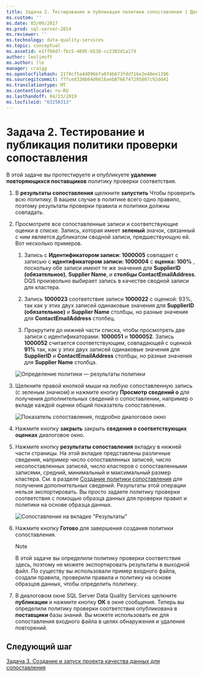 ```yaml
---
title: Задача 2. Тестирование и публикация политики сопоставления | Документация Майкрософт
ms.custom: ''
ms.date: 03/09/2017
ms.prod: sql-server-2014
ms.reviewer: ''
ms.technology: data-quality-services
ms.topic: conceptual
ms.assetid: e1ffb6d7-fbc5-4695-b538-cc2302d1a17d
author: leolimsft
ms.author: lle
manager: craigg
ms.openlocfilehash: 21f0cf5a4d096bfa0f4b673fdd716e2e48ee1396
ms.sourcegitcommit: f7fced330b64d6616aeb8766747295807c92dd41
ms.translationtype: MT
ms.contentlocale: ru-RU
ms.lasthandoff: 04/23/2019
ms.locfileid: "63250313"
---
```

# <a name="task-2-testing-and-publishing-the-matching-policy"></a>Задача 2. Тестирование и публикация политики проверки сопоставления
  В этой задаче вы протестируете и опубликуете **удаление повторяющихся поставщиков** политику проверки соответствия.  
  
1.  В **результаты сопоставления** щелкните **запустить** Чтобы проверить всю политику. В вашем случае в политике всего одно правило, поэтому результаты проверки правила и политики должны совпадать.  
  
2.  Просмотрите все сопоставленные записи и соответствующие оценки в списке. Запись, которая имеет **зеленый** значок, связанный с ним является дубликатом сводной записи, предшествующую ей. Вот несколько примеров.  
  
    1.  Запись с **Идентификатором записи: 1000005** совпадает с записью с **идентификатором записи: 1000004** с **оценка: 100%** , поскольку обе записи имеют те же значения для **SupplierID (обязательное)**, **Supplier Name**, и **столбцы ContactEmailAddress**. DQS произвольно выбирает запись в качестве сводной записи для кластера.  
  
    2.  Запись **1000023** соответствие записи **1000022** с оценкой: 93%, так как у этих двух записей одинаковые значения для **SupplierID (обязательное)** и **Supplier Name** столбцы, но разные значения для **ContactEmailAddress** столбец.  
  
    3.  Прокрутите до нижней части списка, чтобы просмотреть две записи с идентификаторами: **1000051** и **1000052**. Запись **1000052** считается соответствующим, совпадающей с оценкой **91%** так, как у этих двух записей одинаковые значения для **SupplierID** и  **ContactEmailAddress** столбцы, но разные значения для **Supplier Name** столбца.  
  
     ![Определение политики — результаты политики](../../2014/tutorials/media/et-testingandpublishingthematchingpolicy-01.jpg "Определение политики — результаты политики")  
  
3.  Щелкните правой кнопкой мыши на любую сопоставленную запись (с зеленым значком) и нажмите кнопку **Просмотр сведений о** для получения дополнительных сведений о сопоставлении, например о вкладе каждой оценки общий показатель сопоставления.  
  
     ![Показатель сопоставления, подробно диалоговое окно](../../2014/tutorials/media/et-testingandpublishingthematchingpolicy-02.jpg "показатель сопоставления диалоговое окно \"Сведения\"")  
  
4.  Нажмите кнопку **закрыть** закрыть **сведения о соответствующих оценках** диалоговое окно.  
  
5.  Нажмите кнопку **результаты сопоставления** вкладку в нижней части страницы. На этой вкладке представлены различные сведения, например число сопоставленных записей, число несопоставленных записей, число кластеров с сопоставленными записями, средний, минимальный и максимальный размер кластера. См. в разделе [Создание политики сопоставления](https://msdn.microsoft.com/library/hh270290.aspx) для получения дополнительных сведений. Результаты этой операции нельзя экспортировать. Вы просто задаете политику проверки соответствия с помощью образца данных для проверки правил и политики на основе образца данных.  
  
     ![Сопоставления на вкладке "Результаты"](../../2014/tutorials/media/et-testingandpublishingthematchingpolicy-03.jpg "сопоставления вкладка «результаты»")  
  
6.  Нажмите кнопку **Готово** для завершения создания политики сопоставления.  
  
    > [!NOTE]  
    >  В этой задаче вы определили политику проверки соответствия здесь, поэтому не можете экспортировать результаты в выходной файл. По существу вы использовали пример входного файла, создали правила, проверили правила и политику на основе образцов данных, чтобы определить политику.  
  
7.  В диалоговом окне SQL Server Data Quality Services щелкните **публикации** и нажмите кнопку **ОК** в окне сообщения. Теперь вы определили политику проверки соответствия опубликована в **поставщики** базы знаний. Вы можете использовать ее для сопоставления входного файла в целях обнаружения и удаления повторений.  
  
## <a name="next-step"></a>Следующий шаг  
 [Задача 3. Создание и запуск проекта качества данных для сопоставления](../../2014/tutorials/task-3-creating-and-running-a-data-quality-project-for-matching.md)  
  
  
